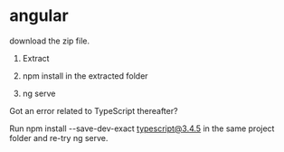 # angular

download the zip file.

1) Extract

2) npm install in the extracted folder

3) ng serve

Got an error related to TypeScript thereafter? 

Run npm install --save-dev-exact typescript@3.4.5 in the same project folder and re-try ng serve.
